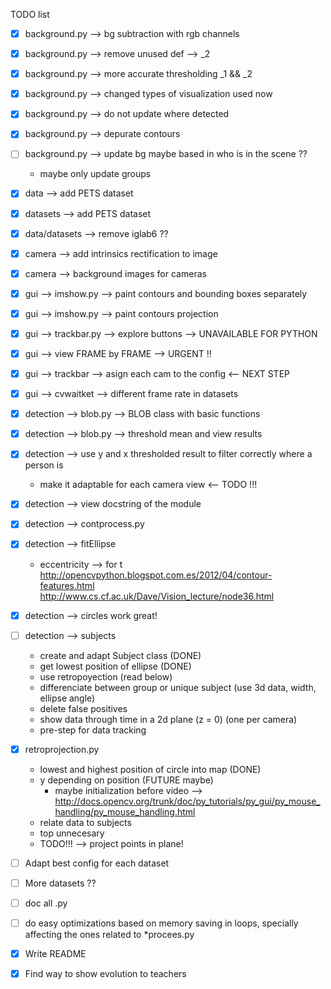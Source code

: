 TODO list

- [x] background.py --> bg subtraction with rgb channels
- [x] background.py --> remove unused def --> _2
- [x] background.py --> more accurate thresholding _1 && _2
- [x] background.py --> changed types of visualization used now
- [x] background.py --> do not update where detected
- [x] background.py --> depurate contours
- [ ] background.py --> update bg maybe based in who is in the scene ??
	- maybe only update groups

- [x] data --> add PETS dataset
- [x] datasets --> add PETS dataset
- [x] data/datasets --> remove iglab6 ??

- [x] camera --> add intrinsics rectification to image
- [x] camera --> background images for cameras

- [x] gui --> imshow.py --> paint contours and bounding boxes separately
- [x] gui --> imshow.py --> paint contours projection 
- [x] gui --> trackbar.py --> explore buttons --> UNAVAILABLE FOR PYTHON
- [x] gui --> view FRAME by FRAME --> URGENT !!
- [x] gui --> trackbar --> asign each cam to the config <-- NEXT STEP
- [x] gui --> cvwaitket --> different frame rate in datasets

- [x] detection --> blob.py --> BLOB class with basic functions
- [x] detection --> blob.py --> threshold mean and view results
- [x] detection --> use y and x thresholded result to filter correctly where a person is
	- make it adaptable for each camera view <-- TODO !!!
- [x] detection --> view docstring of the module
- [x] detection --> contprocess.py 
- [x] detection --> fitEllipse 
	- eccentricity --> for t
	http://opencvpython.blogspot.com.es/2012/04/contour-features.html
	http://www.cs.cf.ac.uk/Dave/Vision_lecture/node36.html
- [x] detection --> circles work great!
- [ ] detection --> subjects
	- create and adapt Subject class (DONE)
	- get lowest position of ellipse (DONE)
	- use retropoyection (read below)
	- differenciate between group or unique subject (use 3d data, width, ellipse angle)
	- delete false positives
	- show data through time in a 2d plane (z = 0) (one per camera)
	- pre-step for data tracking 

- [x] retroprojection.py 
	- lowest and highest position of circle into map (DONE)
	- y depending on position (FUTURE maybe)
		- maybe initialization before video --> http://docs.opencv.org/trunk/doc/py_tutorials/py_gui/py_mouse_handling/py_mouse_handling.html
	- relate data to subjects
	- top unnecesary 
	- TODO!!! --> project points in plane! 


- [ ] Adapt best config for each dataset

- [ ] More datasets ??

- [ ] doc all .py

- [ ] do easy optimizations based on memory saving in loops, specially affecting the ones related to *procees.py

- [x] Write README
- [x] Find way to show evolution to teachers
